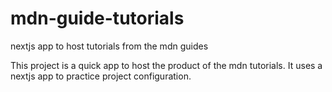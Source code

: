 # mdn-guide-tutorials
nextjs app to host tutorials from the mdn guides

This project is a quick app to host the product of the mdn tutorials. It uses a nextjs app to practice project configuration.
